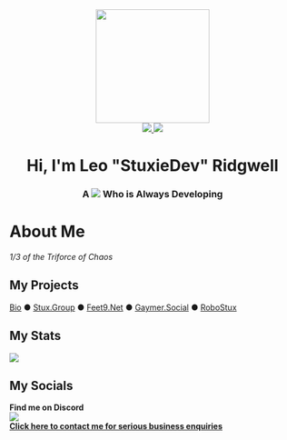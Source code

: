 <div align="center">
  <img src="https://media.stuxie.dev/global/logo.png" width="200px">
  <br>
  <a href="https://july.lgbt/discord">
    <img src="https://img.shields.io/discord/800779360134627348?color=5865F2&label=LGBTQTS&logo=discord&logoColor=white&style=for-the-badge">
  </a>
  <!--<img src="https://hits.seeyoufarm.com/api/count/incr/badge.svg?url=https%3A%2F%2Fgithub.com%2FStuxieDev%2FStuxieDev&count_bg=%23269E50&title_bg=%23555555&icon=github.svg&icon_color=%23FFFFFF&title=hits&edge_flat=false"/>-->
  <a href="https://www.twitter.com/stuxiedev">
    <img src="https://img.shields.io/twitter/follow/stuxiedev?color=1DA1F2&label=%40StuxieDev&logo=twitter&logoColor=white&style=for-the-badge">
  </a>
  <h1>
    Hi, I'm Leo "StuxieDev" Ridgwell
  </h1>
  <h3>
    A <img src="https://cdn.discordapp.com/emojis/969166856546041876.webp?size=20&quality=lossless"> Who is Always Developing
  </h3>
</div>
<h1>About Me</h1>
<i>1/3 of the Triforce of Chaos</i>
<h2>My Projects</h2>
<p>
  <a href="https://sm.lol/s">Bio</a> ● <a href="https://www.stux.group">Stux.Group</a> ● <a href="https://feet9.net">Feet9.Net</a> ● <a href="https://gaymer.social">Gaymer.Social</a> ● <a href="https://robo.st">RoboStux</a>
</p>
<h2>My Stats</h2>
 <img src="https://github.stats.stuxapis.net/api?username=StuxieDev&show_icons=true&theme=radical">
<h2>My Socials</h2>
<p>
  <b>Find me on Discord</b>
  <br>
  <img src="https://discord.c99.nl/widget/theme-2/454714967954817024.png">
  <br>
  <a href="https://leo.ridgwell.family"><b>Click here to contact me for serious business enquiries<b></a>
</p>
